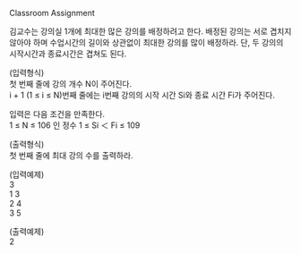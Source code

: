 Classroom Assignment

김교수는 강의실 1개에 최대한 많은 강의를 배정하려고 한다.
배정된 강의는 서로 겹치지 않아야 하며 수업시간의 길이와 상관없이 최대한 강의를 많이 배정하라. 
단, 두 강의의 시작시간과 종료시간은 겹쳐도 된다.

(입력형식) <br>
첫 번째 줄에 강의 개수 N이 주어진다. <br>
i + 1 (1 ≤ i ≤ N)번째 줄에는 i번째 강의의 시작 시간 Si와 종료 시간 Fi가 주어진다. 

입력은 다음 조건을 만족한다.<br>
1 ≤ N ≤ 106 인 정수
1 ≤ Si ＜ Fi ≤ 109

(출력형식) <br>
첫 번째 줄에 최대 강의 수를 출력하라.

(입력예제) <br>
3 <br>
1 3 <br>
2 4 <br>
3 5<br>

(출력예제)<br>
2
